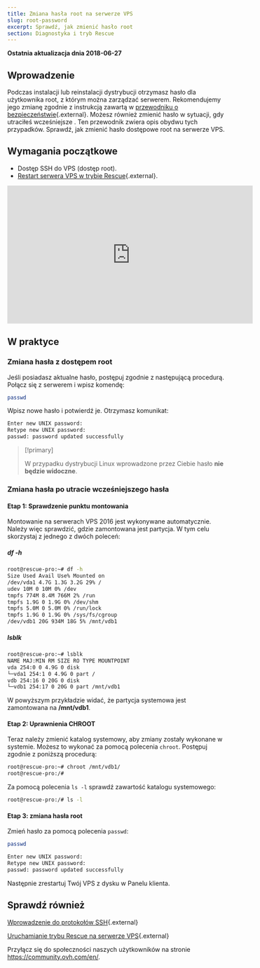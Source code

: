 ```yaml
---
title: Zmiana hasła root na serwerze VPS
slug: root-password
excerpt: Sprawdź, jak zmienić hasło root
section: Diagnostyka i tryb Rescue
---
```


**Ostatnia aktualizacja dnia 2018-06-27**

## Wprowadzenie

Podczas instalacji lub reinstalacji dystrybucji otrzymasz hasło dla użytkownika root, z którym można zarządzać serwerem. Rekomendujemy jego zmianę zgodnie z instrukcją zawartą w [przewodniku o bezpieczeństwie](https://docs.ovh.com/pl/vps/porady-zabezpieczenie-vps/){.external}. Możesz również zmienić hasło w sytuacji, gdy utraciłeś wcześniejsze . Ten przewodnik zwiera opis obydwu tych przypadków.
Sprawdź, jak zmienić hasło dostępowe root na serwerze VPS.

## Wymagania początkowe

- Dostęp SSH do VPS  (dostęp root).
- [Restart serwera VPS w trybie Rescue](https://docs.ovh.com/pl/vps/rescue/){.external}.

<iframe width="560" height="315" src="https://www.youtube.com/embed/ua1qoTMq35g?rel=0" frameborder="0" allow="autoplay; encrypted-media" allowfullscreen></iframe>

## W praktyce

### Zmiana hasła z dostępem root

Jeśli posiadasz aktualne hasło, postępuj zgodnie z następującą procedurą. Połącz się z serwerem i wpisz komendę:

```sh
passwd
```

Wpisz nowe hasło i potwierdź je. Otrzymasz komunikat:

```sh
Enter new UNIX password:
Retype new UNIX password:
passwd: password updated successfully
```

> [!primary]
>
> W przypadku dystrybucji Linux wprowadzone przez Ciebie hasło **nie będzie widoczne**.
> 

### Zmiana hasła po utracie wcześniejszego hasła

#### Etap 1: Sprawdzenie punktu montowania

Montowanie na serwerach VPS 2016 jest wykonywane automatycznie. Należy więc sprawdzić, gdzie zamontowana jest partycja. W tym celu skorzystaj z jednego z dwóch poleceń:

##### df -h

```sh
root@rescue-pro:~# df -h
Size Used Avail Use% Mounted on
/dev/vda1 4.7G 1.3G 3.2G 29% /
udev 10M 0 10M 0% /dev
tmpfs 774M 8.4M 766M 2% /run
tmpfs 1.9G 0 1.9G 0% /dev/shm
tmpfs 5.0M 0 5.0M 0% /run/lock
tmpfs 1.9G 0 1.9G 0% /sys/fs/cgroup
/dev/vdb1 20G 934M 18G 5% /mnt/vdb1
```

##### lsblk

```sh
root@rescue-pro:~# lsblk
NAME MAJ:MIN RM SIZE RO TYPE MOUNTPOINT
vda 254:0 0 4.9G 0 disk
└─vda1 254:1 0 4.9G 0 part /
vdb 254:16 0 20G 0 disk
└─vdb1 254:17 0 20G 0 part /mnt/vdb1
```

W powyższym przykładzie widać, że partycja systemowa jest zamontowana na **/mnt/vdb1**.


#### Etap 2: Uprawnienia CHROOT

Teraz należy zmienić katalog systemowy, aby zmiany zostały wykonane w systemie. Możesz to wykonać za pomocą polecenia `chroot`. Postępuj zgodnie z poniższą procedurą:

```sh
root@rescue-pro:~# chroot /mnt/vdb1/
root@rescue-pro:/#
```

Za pomocą polecenia `ls -l` sprawdź zawartość katalogu systemowego:

```sh
root@rescue-pro:/# ls -l
```

#### Etap 3: zmiana hasła root

Zmień hasło za pomocą polecenia `passwd`:

```sh
passwd
```
```sh
Enter new UNIX password:
Retype new UNIX password:
passwd: password updated successfully
```

Następnie zrestartuj Twój VPS z dysku w Panelu klienta.

## Sprawdź również

[Wprowadzenie do protokołów SSH](https://docs.ovh.com/pl/dedicated/ssh-wprowadzenie/){.external}

[Uruchamianie trybu Rescue na serwerze VPS](https://docs.ovh.com/pl/vps/rescue/){.external}

Przyłącz się do społeczności naszych użytkowników na stronie <https://community.ovh.com/en/>.